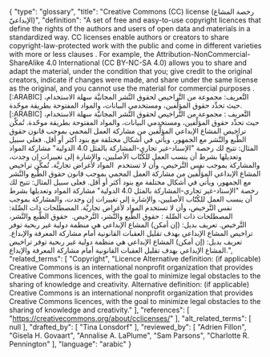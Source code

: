 {
    "type": "glossary",
    "title": "Creative Commons (CC) license (رخصة المشاع الإبداعيّ)",
    "definition": "A set of free and easy-to-use copyright licences that define the rights of the authors and users of open data and materials in a standardized way. CC licenses enable authors or creators to share copyright-law-protected work with the public and come in different varieties with more or less clauses . For example, the Attribution-NonCommercial-ShareAlike 4.0 International (CC BY-NC-SA 4.0) allows you to share and adapt the material, under the condition that you; give credit to the original creators, indicate if changes were made, and share under the same license as the original, and you cannot use the material for commercial purposes . [:ARABIC] التَّعريف: ‏مجموعة من التَّراخيص لحقوق النَّشر المجانيَّة سهلة الاستخدام، حيث تحدِّد حقوق المؤلِّفين، ومستخدمي البيانات، والمواد المفتوحة بطريقة موحّدة. [:ARABIC] التَّعريف : ‏مجموعة من التَّراخيص لحقوق النَّشر المجانيَّة سهلة الاستخدام، حيث تحدِّد حقوق المؤلِّفين، ومستخدمي البيانات، والمواد المفتوحة بطريقة موحّدة. تُمكِّن تراخيص المشاع الإبداعي المؤلِّفين من مشاركة العمل المحمي بموجب قانون حقوق الطَّبع والنَّشر مع الجمهور، ويأتي في أشكال مختلفة مع بنود أكثر أو أقل. فعلى سبيل المثال: تتيح لك رخصة \"الإسناد-غير تجاري-المشاركة بالمثل 4.0 الدولية\" مشاركة المواد وتعديلها بشرط أن ينسب العمل للكُتّاب الأصليين، والإشارة إلى تغييرات إن وجدت، والمشاركة بموجب نفس التَّرخيص، وأن لا تستخدم  المواد لأغراض تجاريَّة. تُمكِّن تراخيص المشاع الإبداعي المؤلِّفين من مشاركة العمل المحمي بموجب قانون حقوق الطَّبع والنَّشر مع الجمهور، ويأتي في أشكال مختلفة مع بنود أكثر أو أقل. فعلى سبيل المثال: تتيح لك رخصة \"الإسناد-غير تجاري-المشاركة بالمثل 4.0 الدولية\" مشاركة المواد وتعديلها بشرط أن ينسب العمل للكُتّاب الأصليين، والإشارة إلى تغييرات إن وجدت، والمشاركة بموجب نفس التَّرخيص، وأن لا تستخدم المواد لأغراض تجاريَّة. المصطلحات ذات الصِّلة: المصطلحات ذات الصِّلة : ‏حقوق الطَّبع والنَّشر، التَّرخيص. ‏ حقوق الطَّبع والنَّشر، التَّرخيص. تعريف بديل: (إن أمكن) المشاع الإبداعي هي منظمة دولية غير ربحية توفر تراخيص المشاع الإبداعي بهدف تقليل العقبات القانونية أمام مشاركة المعرفة والإبداع. تعريف بديل: (إن أمكن) المشاع الإبداعي هي منظمة دولية غير ربحية توفر تراخيص المشاع الإبداعي بهدف تقليل العقبات القانونية أمام مشاركة المعرفة والإبداع.",
    "related_terms": [
        "Copyright",
        "Licence Alternative definition: (if applicable) Creative Commons is an international nonprofit organization that provides Creative Commons licences, with the goal to minimize legal obstacles to the sharing of knowledge and creativity. Alternative definition: (if applicable) Creative Commons is an international nonprofit organization that provides Creative Commons licences, with the goal to minimize legal obstacles to the sharing of knowledge and creativity."
    ],
    "references": [
        "https://creativecommons.org/about/cclicenses/"
    ],
    "alt_related_terms": [
        null
    ],
    "drafted_by": [
        "Tina Lonsdorf"
    ],
    "reviewed_by": [
        "Adrien Fillon",
        "Gisela H. Govaart",
        "Annalise A. LaPlume",
        "Sam Parsons",
        "Charlotte R. Pennington"
    ],
    "language": "arabic"
}